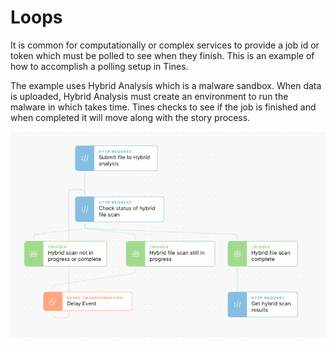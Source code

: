 # Loops

It is common for computationally or complex services to provide a job id or token which must be polled to see when they finish. This is an example of how to accomplish a polling setup in Tines.

The example uses Hybrid Analysis which is a malware sandbox. When data is uploaded, Hybrid Analysis must create an environment to run the malware in which takes time. Tines checks to see if the job is finished and when completed it will move along with the story process.

![loops](../../assets/common_loops.png)
